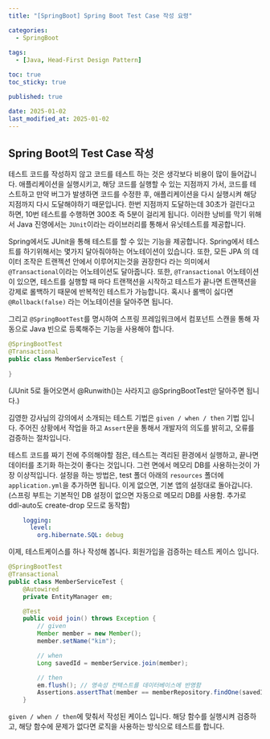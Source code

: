 ```yaml
---
title: "[SpringBoot] Spring Boot Test Case 작성 요령"

categories:
  - SpringBoot
  
tags:
  - [Java, Head-First Design Pattern]

toc: true
toc_sticky: true

published: true

date: 2025-01-02
last_modified_at: 2025-01-02
---
```


## Spring Boot의 Test Case 작성

테스트 코드를 작성하지 않고 코드를 테스트 하는 것은 생각보다 비용이 많이 들어갑니다. 애플리케이션을 실행시키고, 해당 코드를 실행할 수 있는 지점까지 가서, 코드를 테스트하고 만약 버그가 발생하면 코드를 수정한 후, 애플리케이션을 다시 실행시켜 해당지점까지 다시 도달해야하기 때문입니다. 한번 지점까지 도달하는데 30초가 걸린다고 하면, 10번 테스트를 수행하면 300초 즉 5분이 걸리게 됩니다. 이러한 낭비를 막기 위해서 Java 진영에서는 `JUnit`이라는 라이브러리를 통해서 유닛테스트를 제공합니다. 

Spring에서도 JUnit을 통해 테스트를 할 수 있는 기능을 제공합니다. Spring에서 테스트를 하기위해서는 몇가지 달아줘야하는 어노테이션이 있습니다. 또한, 모든 JPA 의 데이터 조작은 트랜젝션 안에서 이루어지는것을 권장한다 라는 의미에서 `@Transactional`이라는 어노테이션도 달아줍니다. 또한, `@Transactional` 어노테이션이 있으면, 테스트를 실행할 때 마다 트랜잭션을 시작하고 테스트가 끝나면 트랜잭션을 강제로 롤백하기 때문에 반복적인 테스트가 가능합니다. 혹시나 롤백이 싫다면 `@Rollback(false)` 라는 어노테이션을 달아주면 됩니다.

그리고 `@SpringBootTest`를 명시하여 스프링 프레임워크에서 컴포넌트 스캔을 통해 자동으로 Java 빈으로 등록해주는 기능을 사용해야 합니다.

```java
@SpringBootTest
@Transactional
public class MemberServiceTest {
	
}
```

(JUnit 5로 들어오면서 @Runwith()는 사라지고 @SpringBootTest만 달아주면 됩니다.)

김영한 강사님의 강의에서 소개되는 테스트 기법은 `given / when / then` 기법 입니다. 주어진 상황에서 작업을 하고 `Assert`문을 통해서 개발자의 의도를 밝히고, 오류를 검증하는 절차입니다.

테스트 코드를 짜기 전에 주의해야할 점은, 테스트는 격리된 환경에서 실행하고, 끝나면 데이터를 초기화 하는것이 좋다는 것입니다. 그런 면에서 메모리 DB를 사용하는것이 가장 이상적입니다. 설정을 하는 방법은, test 폴더 아래의 `resources` 폴더에 `application.yml`을 추가하면 됩니다. 이게 없으면, 기본 앱의 설정대로 돌아갑니다. (스프링 부트는 기본적인 DB 설정이 없으면 자동으로 메모리 DB를 사용함. 추가로 ddl-auto도 create-drop 모드로 동작함)

```yml
    logging:
      level:
        org.hibernate.SQL: debug
```

이제, 테스트케이스를 하나 작성해 봅니다. 회원가입을 검증하는 테스트 케이스 입니다.

```java
@SpringBootTest
@Transactional
public class MemberServiceTest {
    @Autowired
    private EntityManager em;

    @Test
    public void join() throws Exception {
        // given
        Member member = new Member();
        member.setName("kim");

        // when
        Long savedId = memberService.join(member);

        // then
        em.flush(); // 영속성 컨텍스트를 데이터베이스에 반영함
        Assertions.assertThat(member == memberRepository.findOne(savedId));
    }
```

`given / when / then`에 맞춰서 작성된 케이스 입니다. 해당 함수를 실행시켜 검증하고, 해당 함수에 문제가 없다면 로직을 사용하는 방식으로 테스트를 합니다.





